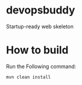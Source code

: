 # devopsbuddy
Startup-ready web skeleton
# How to build
Run the Following command:
```
mvn clean install
```
